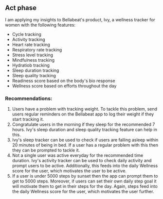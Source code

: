 ## Act phase

I am applying my insights to Bellabeat's product, Ivy, a wellness tracker for women with the following features:
* Cycle tracking
* Activity tracking
* Heart rate tracking
* Respiratory rate tracking
* Stress level tracking
* Mindfulness tracking
* Hydratiob tracking
* Sleep duration tracking
* Sleep quality tracking
* Readiness score based on the body's bio response
* Wellness score based on efforts throughout the day

### Recommendations:

1. Users have a problem with tracking weight. To tackle this problem, send users regular reminders on the Bellabeat app to log their weight if they start tracking it.
2. Congratulate users in the morning if they sleep for the recommended 7 hours. Ivy's sleep duration and sleep quality tracking feature can help in this.
3. Ivy's sleep tracker can be used to check if users are falling asleep within 20 minutes of being in bed. If a user has a regular problem with this then they can be prompted to tackle it.
4. Not a single user was active everyday for the recommended time duration. Ivy's activity tracker can be used to check daily activity and prompt users to be active. Additionally, this feeds into the daily Wellness score for the user, which motivates the user to be active.
5. If a user is under 5000 steps by sunset then the app can prompt them to get to 5000 steps. Moreover, if users can set their own daily step goal it will motivate them to get in their steps for the day. Again, steps feed into the daily Wellness score for the user, which motivates the user further.
